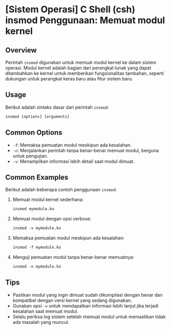 # [Sistem Operasi] C Shell (csh) insmod Penggunaan: Memuat modul kernel

## Overview
Perintah `insmod` digunakan untuk memuat modul kernel ke dalam sistem operasi. Modul kernel adalah bagian dari perangkat lunak yang dapat ditambahkan ke kernel untuk memberikan fungsionalitas tambahan, seperti dukungan untuk perangkat keras baru atau fitur sistem baru.

## Usage
Berikut adalah sintaks dasar dari perintah `insmod`:

```csh
insmod [options] [arguments]
```

## Common Options
- `-f`: Memaksa pemuatan modul meskipun ada kesalahan.
- `-n`: Menjalankan perintah tanpa benar-benar memuat modul, berguna untuk pengujian.
- `-v`: Menampilkan informasi lebih detail saat modul dimuat.

## Common Examples
Berikut adalah beberapa contoh penggunaan `insmod`:

1. Memuat modul kernel sederhana:
   ```csh
   insmod mymodule.ko
   ```

2. Memuat modul dengan opsi verbose:
   ```csh
   insmod -v mymodule.ko
   ```

3. Memaksa pemuatan modul meskipun ada kesalahan:
   ```csh
   insmod -f mymodule.ko
   ```

4. Menguji pemuatan modul tanpa benar-benar memuatnya:
   ```csh
   insmod -n mymodule.ko
   ```

## Tips
- Pastikan modul yang ingin dimuat sudah dikompilasi dengan benar dan kompatibel dengan versi kernel yang sedang digunakan.
- Gunakan opsi `-v` untuk mendapatkan informasi lebih lanjut jika terjadi kesalahan saat memuat modul.
- Selalu periksa log sistem setelah memuat modul untuk memastikan tidak ada masalah yang muncul.